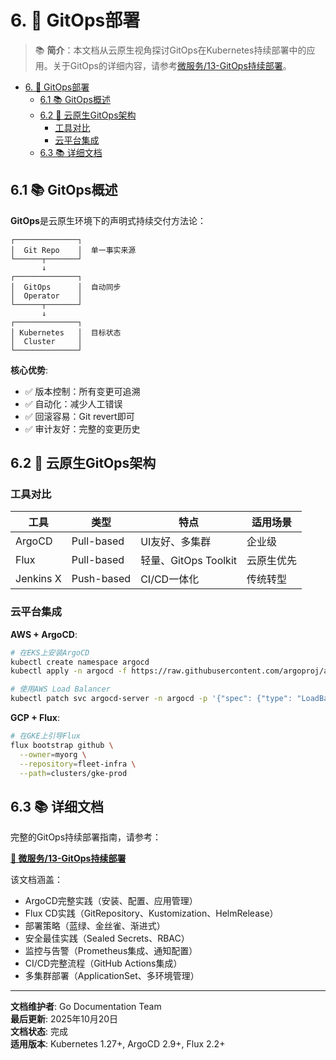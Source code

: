 # 6. 🔄 GitOps部署

> 📚 **简介**：本文档从云原生视角探讨GitOps在Kubernetes持续部署中的应用。关于GitOps的详细内容，请参考[微服务/13-GitOps持续部署](../05-微服务/13-GitOps持续部署.md)。

<!-- TOC START -->
- [6. 🔄 GitOps部署](#6--gitops部署)
  - [6.1 📚 GitOps概述](#61--gitops概述)
  - [6.2 🎯 云原生GitOps架构](#62--云原生gitops架构)
    - [工具对比](#工具对比)
    - [云平台集成](#云平台集成)
  - [6.3 📚 详细文档](#63--详细文档)
<!-- TOC END -->

## 6.1 📚 GitOps概述

**GitOps**是云原生环境下的声明式持续交付方法论：

```text
┌──────────────┐
│  Git Repo    │  单一事实来源
└──────┬───────┘
       ↓
┌──────────────┐
│  GitOps      │  自动同步
│  Operator    │
└──────┬───────┘
       ↓
┌──────────────┐
│ Kubernetes   │  目标状态
│  Cluster     │
└──────────────┘
```

**核心优势**:

- ✅ 版本控制：所有变更可追溯
- ✅ 自动化：减少人工错误
- ✅ 回滚容易：Git revert即可
- ✅ 审计友好：完整的变更历史

## 6.2 🎯 云原生GitOps架构

### 工具对比

| 工具 | 类型 | 特点 | 适用场景 |
|------|------|------|---------|
| ArgoCD | Pull-based | UI友好、多集群 | 企业级 |
| Flux | Pull-based | 轻量、GitOps Toolkit | 云原生优先 |
| Jenkins X | Push-based | CI/CD一体化 | 传统转型 |

### 云平台集成

**AWS + ArgoCD**:

```bash
# 在EKS上安装ArgoCD
kubectl create namespace argocd
kubectl apply -n argocd -f https://raw.githubusercontent.com/argoproj/argo-cd/stable/manifests/install.yaml

# 使用AWS Load Balancer
kubectl patch svc argocd-server -n argocd -p '{"spec": {"type": "LoadBalancer"}}'
```

**GCP + Flux**:

```bash
# 在GKE上引导Flux
flux bootstrap github \
  --owner=myorg \
  --repository=fleet-infra \
  --path=clusters/gke-prod
```

## 6.3 📚 详细文档

完整的GitOps持续部署指南，请参考：

**[📖 微服务/13-GitOps持续部署](../05-微服务/13-GitOps持续部署.md)**

该文档涵盖：

- ArgoCD完整实践（安装、配置、应用管理）
- Flux CD实践（GitRepository、Kustomization、HelmRelease）
- 部署策略（蓝绿、金丝雀、渐进式）
- 安全最佳实践（Sealed Secrets、RBAC）
- 监控与告警（Prometheus集成、通知配置）
- CI/CD完整流程（GitHub Actions集成）
- 多集群部署（ApplicationSet、多环境管理）

---

**文档维护者**: Go Documentation Team  
**最后更新**: 2025年10月20日  
**文档状态**: 完成  
**适用版本**: Kubernetes 1.27+, ArgoCD 2.9+, Flux 2.2+

